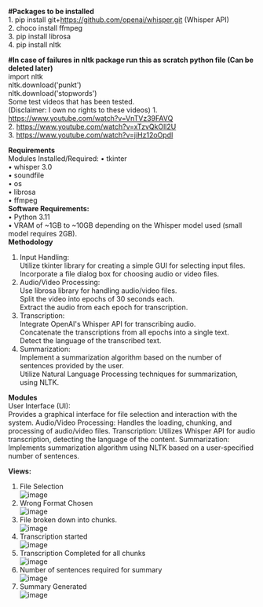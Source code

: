 **#Packages to be installed**  
        1.  pip install git+https://github.com/openai/whisper.git  (Whisper API)  
        2.  choco install ffmpeg  
        3.  pip install librosa  
        4.  pip install nltk  

**#In case of failures in nltk package run this as scratch python file (Can be deleted later)**  
      import nltk  
      nltk.download('punkt')  
      nltk.download('stopwords')  
Some test videos that has been tested.   
(Disclaimer: I own no rights to these videos)
      1. https://www.youtube.com/watch?v=VnTVz39FAVQ  
      2. https://www.youtube.com/watch?v=xTzvQkOll2U  
      3. https://www.youtube.com/watch?v=jiHz12oOpdI  


**Requirements**  
Modules Installed/Required:
•	tkinter  
•	whisper 3.0  
•	soundfile  
•	os  
•	librosa  
•	ffmpeg  
**Software Requirements:**  
•	Python 3.11  
•	VRAM of ~1GB to ~10GB depending on the Whisper model used (small model requires 2GB).  
**Methodology**  
1.	Input Handling:  
Utilize tkinter library for creating a simple GUI for selecting input files.  
Incorporate a file dialog box for choosing audio or video files.  
2.	Audio/Video Processing:  
Use librosa library for handling audio/video files.  
Split the video into epochs of 30 seconds each.  
Extract the audio from each epoch for transcription.  
3.	Transcription:  
Integrate OpenAI's Whisper API for transcribing audio.  
Concatenate the transcriptions from all epochs into a single text.  
Detect the language of the transcribed text.  
4.	Summarization:  
Implement a summarization algorithm based on the number of sentences provided by the user.  
Utilize Natural Language Processing techniques for summarization, using NLTK.

**Modules**  
User Interface (UI):  
Provides a graphical interface for file selection and interaction with the system.
Audio/Video Processing:
Handles the loading, chunking, and processing of audio/video files.
Transcription:
Utilizes Whisper API for audio transcription, detecting the language of the content.
Summarization:
Implements summarization algorithm using NLTK based on a user-specified number of sentences.


**Views:** <br>
1.	File Selection<br>
![image](https://github.com/HunterCoders/audio-video-transcribe-summarise-whisperai/assets/157727212/0d616d12-15e4-4420-a44f-b8e59a44f65c)<br>
2.	Wrong Format Chosen<br>
![image](https://github.com/HunterCoders/audio-video-transcribe-summarise-whisperai/assets/157727212/40fe3ec7-e6ee-468b-bf92-f87575754698)<br>
3.	File broken down into chunks.<br>
![image](https://github.com/HunterCoders/audio-video-transcribe-summarise-whisperai/assets/157727212/ef4180ec-0e6a-43f1-b07d-2f473b264c62)<br>
4.	Transcription started<br>
![image](https://github.com/HunterCoders/audio-video-transcribe-summarise-whisperai/assets/157727212/6ce5112b-caa3-46bd-8c32-420cfc385f72)<br>
5.	Transcription Completed for all chunks<br>
![image](https://github.com/HunterCoders/audio-video-transcribe-summarise-whisperai/assets/157727212/414b940c-d705-4420-93b7-796d9cba8166)<br>
7.	Number of sentences required for summary<br>
![image](https://github.com/HunterCoders/audio-video-transcribe-summarise-whisperai/assets/157727212/d4386c8e-c2b6-485c-aee5-1b279eeda82f)<br>
8.	Summary Generated<br>
![image](https://github.com/HunterCoders/audio-video-transcribe-summarise-whisperai/assets/157727212/f48b2d0b-8bd1-4289-8eb9-804d37de04d3)<br>


      
      
